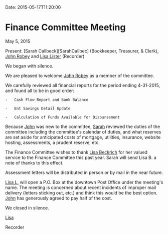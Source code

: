 Date: 2015-05-17T11:20:00

[AnnDaugherty]: /Friends/AnnDaugherty
[AnnGrantMartin]: /Friends/AnnGrantMartin
[BillDurland]: /Friends/BillDurland
[BillWerling]: /Friends/BillWerling
[CarltonGamer]: /Friends/CarltonGamer
[GenieDurland]: /Friends/GenieDurland
[JohnRobey]: /Friends/JohnRobey
[LindaSegar]: /Friends/LindaSegar
[LisaBeckrich]: /Friends/LisaBeckrich 
[LisaLister]: /Friends/LisaLister
[MollyWingate]: /Friends/MollyWingate
[PhilFriesen]: /Friends/PhilFriesen
[SarahCallback]: /Friends/SarahCallback


# Finance Committee Meeting
May 5, 2015

Present: [Sarah Callbeck][SarahCallbec] (Bookkeeper, Treasurer, & Clerk), 
[John Robey][JohnRobey] and [Lisa Lister][LisaLister] (Recorder)


We began with silence.

We are pleased to welcome [John Robey][JohnRobey] as a member of the committee.

We carefully reviewed all financial reports for the period ending
4-31-2015, and found all to be in good order:

    -   Cash Flow Report and Bank Balance

    -   Ent Savings Detail Update

    -   Calculation of Funds Available for Disbursement

Because [John][JohnRobey] was new to the committee, [Sarah][SarahCallback] reviewed the duties of the
committee including the committee's calendar of duties, and what
reserves are set aside for anticipated costs of mortgage, utilities,
insurance, website hosting, assessments, a prudent reserve, etc.

The Finance Committee wishes to thank [Lisa Beckrich][LisaBeckrich] for her valued
service to the Finance Committee this past year. Sarah will send Lisa B.
a note of thanks to this effect.

Assessment letters will be distributed in person or by mail in the near
future.

[Lisa L.][LisaLister] will open a P.O. Box at the downtown Post Office under the
meeting's name. The meeting is concerned about recent incidents of
improper mail delivery (letters sticking out, etc.) and think this would
be the best option. [John][JohnRobey] has generously agreed to pay half of the cost.

We closed in silence.

[Lisa][LisaLister]

Recorder
